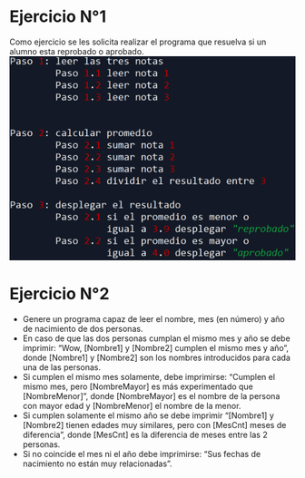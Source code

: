 # Ejercicio N°1

Como ejercicio se les solicita realizar el programa que resuelva si un alumno esta reprobado o aprobado.
<img src="img/img_01.PNG" alt="pseudocodigo">


# Ejercicio N°2

* Genere un programa capaz de leer el nombre, mes (en número) y
año de nacimiento de dos personas.
* En caso de que las dos personas cumplan el mismo mes y año se
debe imprimir: “Wow, [Nombre1] y [Nombre2] cumplen el mismo
mes y año”, donde [Nombre1] y [Nombre2] son los nombres
introducidos para cada una de las personas.
* Si cumplen el mismo mes solamente, debe imprimirse: “Cumplen el
mismo mes, pero [NombreMayor] es más experimentado que
[NombreMenor]”, donde [NombreMayor] es el nombre de la
persona con mayor edad y [NombreMenor] el nombre de la menor.
* Si cumplen solamente el mismo año se debe imprimir “[Nombre1] y
[Nombre2] tienen edades muy similares, pero con [MesCnt] meses
de diferencia”, donde [MesCnt] es la diferencia de meses entre las
2 personas.
* Si no coincide el mes ni el año debe imprimirse: “Sus fechas de
nacimiento no están muy relacionadas”.
